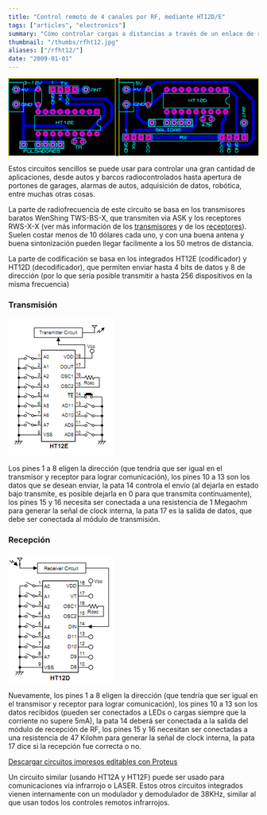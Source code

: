 ```yaml
---
title: "Control remoto de 4 canales por RF, mediante HT12D/E"
tags: ["articles", "electronics"]
summary: "Cómo controlar cargas a distancias a través de un enlace de radiofrecuencia, usando módulos y ciruitos integrados de bajo costo."
thumbnail: "/thumbs/rfht12.jpg"
aliases: ["/rfht12/"]
date: "2009-01-01"
---
```

	
![Transmisor y Receptor RF 4 canales](/images/controlrf_lyt.png)

Estos circuitos sencillos se puede usar para controlar una gran cantidad de aplicaciones, desde autos y barcos radiocontrolados hasta apertura de portones de garages, alarmas de autos, adquisición de datos, robótica, entre muchas otras cosas.

La parte de radiofrecuencia de este circuito se basa en los transmisores baratos WenShing TWS-BS-X, que transmiten via ASK y los receptores RWS-X-X (ver más información de los [transmisores](https://www.wenshing.com.tw/?action=en&style=list&classid=158) y de los [receptores](https://www.wenshing.com.tw/?action=en&style=list&classid=157)). Suelen costar menos de 10 dólares cada uno, y con una buena antena y buena sintonización pueden llegar facilmente a los 50 metros de distancia.

La parte de codificación se basa en los integrados HT12E (codificador) y HT12D (decodificador), que permiten enviar hasta 4 bits de datos y 8 de dirección (por lo que sería posible transmitir a hasta 256 dispositivos en la misma frecuencia)

### Transmisión
![Diagrama conexión HT12E codificador para RF](/images/ht12e.png)

Los pines 1 a 8 eligen la dirección (que tendría que ser igual en el transmisor y receptor para lograr comunicación), los pines 10 a 13 son los datos que se desean enviar, la pata 14 controla el envío (al dejarla en estado bajo transmite, es posible dejarla en 0 para que transmita continuamente), los pines 15 y 16 necesita ser conectada a una resistencia de 1 Megaohm para generar la señal de clock interna, la pata 17 es la salida de datos, que debe ser conectada al módulo de transmisión.

### Recepción
![Diagrama conexión HT12D decodificador para RF](/images/ht12d.png)

Nuevamente, los pines 1 a 8 eligen la dirección (que tendría que ser igual en el transmisor y receptor para lograr comunicación), los pines 10 a 13 son los datos recibidos (pueden ser conectados a LEDs o cargas siempre que la corriente no supere 5mA), la pata 14 deberá ser conectada a la salida del módulo de recepción de RF, los pines 15 y 16 necesitan ser conectadas a una resistencia de 47 Kilohm para generar la señal de clock interna, la pata 17 dice si la recepción fue correcta o no.

[Descargar circuitos impresos editables con Proteus](/downloads/controlrf.zip)

Un circuito similar (usando HT12A y HT12F) puede ser usado para comunicaciones via infrarrojo o LASER. Estos otros circuitos integrados vienen internamente con un modulador y demodulador de 38KHz, similar al que usan todos los controles remotos infrarrojos. 
